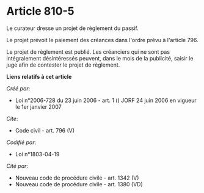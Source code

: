 # Article 810-5

Le curateur dresse un projet de règlement du passif. 

Le projet prévoit le paiement des créances dans l'ordre prévu à l'article 796. 

Le projet de règlement est publié. Les créanciers qui ne sont pas intégralement désintéressés peuvent, dans le mois de la
publicité, saisir le juge afin de contester le projet de règlement.

**Liens relatifs à cet article**

_Créé par_:

  - Loi n°2006-728 du 23 juin 2006 - art. 1 () JORF 24 juin 2006 en vigueur le 1er janvier 2007

_Cite_:

  - Code civil - art. 796 (V)

_Codifié par_:

  - Loi n°1803-04-19

_Cité par_:

  - Nouveau code de procédure civile - art. 1342 (V)
  - Nouveau code de procédure civile - art. 1380 (VD)
